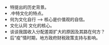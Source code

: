 - 特提出的历史背景。
- .中特文化的特点。
- 何为文化自行 --> 核心是价值观的自信。
- 文化认同 文化的核心。
- 谈谈我国收入分配差距扩大的原因及其路在何方？
- 后“疫”情时期，地方政府财税政策支持与影响。